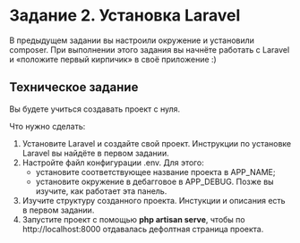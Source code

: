 # Задание 2. Установка Laravel

В предыдущем задании вы настроили окружение и установили composer. При выполнении этого задания вы начнёте работать с Laravel
и «положите первый кирпичик» в своё приложение :)

## Техническое задание

Вы будете учиться создавать проект с нуля.

Что нужно сделать:
1. Установите Laravel и создайте свой проект. Инструкции по установке Laravel вы найдёте в первом задании. 
2. Настройте файл конфигурации .env. Для этого:
    * установите соответствующее название проекта в APP_NAME;
    * установите окружение в дебагговое в APP_DEBUG. Позже вы изучите, как работает эта панель.
3. Изучите структуру созданного проекта. Инстукции и описания есть в первом задании.
4. Запустите проект с помощью **php artisan serve**, чтобы по http://localhost:8000 отдавалась дефолтная страница проекта.
